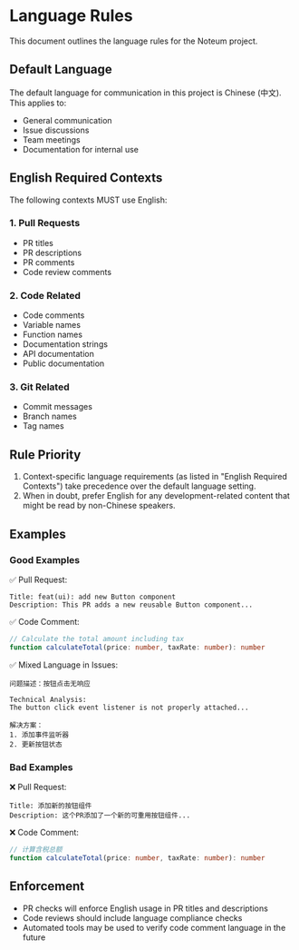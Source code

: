 # Language Rules

This document outlines the language rules for the Noteum project.

## Default Language

The default language for communication in this project is Chinese (中文). This applies to:
- General communication
- Issue discussions
- Team meetings
- Documentation for internal use

## English Required Contexts

The following contexts MUST use English:

### 1. Pull Requests
- PR titles
- PR descriptions
- PR comments
- Code review comments

### 2. Code Related
- Code comments
- Variable names
- Function names
- Documentation strings
- API documentation
- Public documentation

### 3. Git Related
- Commit messages
- Branch names
- Tag names

## Rule Priority

1. Context-specific language requirements (as listed in "English Required Contexts") take precedence over the default language setting.
2. When in doubt, prefer English for any development-related content that might be read by non-Chinese speakers.

## Examples

### Good Examples

✅ Pull Request:
```
Title: feat(ui): add new Button component
Description: This PR adds a new reusable Button component...
```

✅ Code Comment:
```typescript
// Calculate the total amount including tax
function calculateTotal(price: number, taxRate: number): number
```

✅ Mixed Language in Issues:
```
问题描述：按钮点击无响应

Technical Analysis:
The button click event listener is not properly attached...

解决方案：
1. 添加事件监听器
2. 更新按钮状态
```

### Bad Examples

❌ Pull Request:
```
Title: 添加新的按钮组件
Description: 这个PR添加了一个新的可重用按钮组件...
```

❌ Code Comment:
```typescript
// 计算含税总额
function calculateTotal(price: number, taxRate: number): number
```

## Enforcement

- PR checks will enforce English usage in PR titles and descriptions
- Code reviews should include language compliance checks
- Automated tools may be used to verify code comment language in the future

